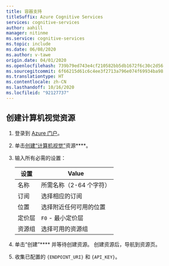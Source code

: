 ```yaml
---
title: 容器支持
titleSuffix: Azure Cognitive Services
services: cognitive-services
author: aahill
manager: nitinme
ms.service: cognitive-services
ms.topic: include
ms.date: 06/08/2020
ms.author: v-tawe
origin.date: 04/01/2020
ms.openlocfilehash: 739b79ed743e4cf210582bb5db1672f6c30c2d56
ms.sourcegitcommit: 6f66215d61c6c4ee3f2713a796e074f69934ba98
ms.translationtype: HT
ms.contentlocale: zh-CN
ms.lasthandoff: 10/16/2020
ms.locfileid: "92127737"
---
```

## <a name="create-an-computer-vision-resource"></a>创建计算机视觉资源

1. 登录到 [Azure 门户](https://portal.azure.cn)。
1. 单击[创建“计算机视觉”](https://portal.azure.cn/#create/Microsoft.CognitiveServicesComputerVision)资源****。
1. 输入所有必需的设置：

    |设置|Value|
    |--|--|
    |名称|所需名称（2-64 个字符）|
    |订阅|选择相应的订阅|
    |位置|选择附近任何可用的位置|
    |定价层|`F0` - 最小定价层|
    |资源组|选择可用的资源组|

1. 单击“创建”**** 并等待创建资源。 创建资源后，导航到资源页。
1. 收集已配置的 `{ENDPOINT_URI}` 和 `{API_KEY}`。
